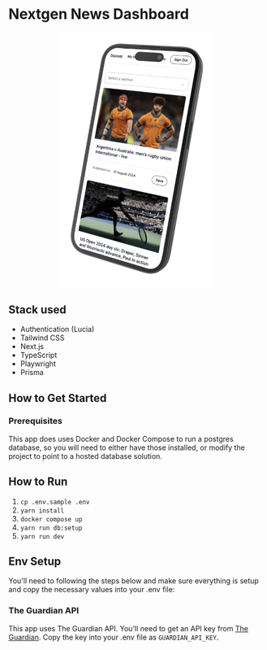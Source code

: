 # Nextgen News Dashboard

<div align="center"><img src="./public/overview.png" width=300 alt="image of desktop preview of coffee list"></div>

## Stack used

- Authentication (Lucia)
- Tailwind CSS
- Next.js
- TypeScript
- Playwright
- Prisma

## How to Get Started

### Prerequisites

This app does uses Docker and Docker Compose to run a postgres database, so you will need to either have those installed, or modify the project to point to a hosted database solution.

## How to Run

1. `cp .env.sample .env`
2. `yarn install`
3. `docker compose up`
4. `yarn run db:setup`
5. `yarn run dev`

## Env Setup

You'll need to following the steps below and make sure everything is setup and copy the necessary values into your .env file:

### The Guardian API

This app uses The Guardian API. You'll need to get an API key from [The Guardian](https://open-platform.theguardian.com/access/). Copy the key into your .env file as `GUARDIAN_API_KEY`.
